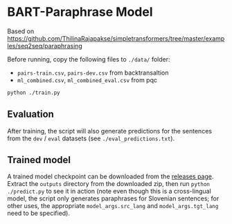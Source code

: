 # BART-Paraphrase Model

Based on <https://github.com/ThilinaRajapakse/simpletransformers/tree/master/examples/seq2seq/paraphrasing>

Before running, copy the following files to `./data/` folder:

-   `pairs-train.csv`, `pairs-dev.csv` from backtransaltion
-   `ml_combined.csv`, `ml_combined_eval.csv` from pqc

```sh
python ./train.py
```

## Evaluation

After training, the script will also generate predictions for the sentences from the `dev` / `eval` datasets (see `./eval_predictions.txt`).

## Trained model

A trained model checkpoint can be downloaded from the [releases page](https://github.com/UL-FRI-NLP-Course-2022-23/nlp-course-skupina-10/releases). Extract the `outputs` directory from the downloaded zip, then run `python ./predict.py` to see it in action (note even though this is a cross-lingual model, the script only generates paraphrases for Slovenian sentences; for other uses, the appropriate `model_args.src_lang` and `model_args.tgt_lang` need to be specified).
